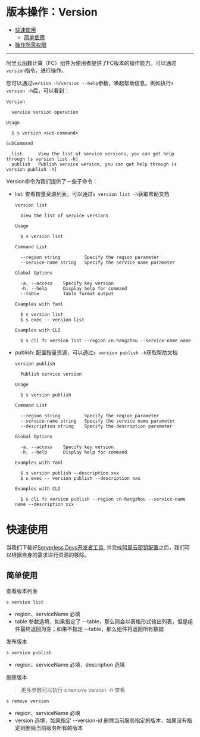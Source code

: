 # 版本操作：Version

- [快速使用](#快速使用)
  - [简单使用](#简单使用)
- [操作所需权限](../Others/authority/command.md#version-指令)



------


阿里云函数计算（FC）组件为使用者提供了FC版本的操作能力。可以通过`version`指令，进行操作。

您可以通过`version -h`/`version --help`参数，唤起帮助信息。例如执行`s version -h`后，可以看到：

```
Version

  service version operation 

Usage

  $ s version <sub-command> 

SubCommand

  list      View the list of service versions, you can get help through [s version list -h] 
  publish   Publish service version, you can get help through [s version publish -h]
```
Version命令为我们提供了一些子命令：
- list: 查看按量资源列表，可以通过`s version list -h`获取帮助文档
    ```
    version list

      View the list of service versions 

    Usage

      $ s version list 

    Command List

      --region string         Specify the region parameter       
      --service-name string   Specify the service name parameter 

    Global Options

      -a, --access    Specify key version        
      -h, --help      Display help for command 
      --table         Table format output      

    Examples with Yaml

      $ s version list         
      $ s exec -- version list 

    Examples with CLI

      $ s cli fc version list --region cn-hangzhou --service-name name 
    ```
- publish: 配置按量资源，可以通过`s version publish -h`获取帮助文档
    ```
    version publish

      Publish service version 

    Usage

      $ s version publish 

    Command List

      --region string         Specify the region parameter       
      --service-name string   Specify the service name parameter 
      --description string    Specify the description parameter  

    Global Options

      -a, --access    Specify key version        
      -h, --help      Display help for command 

    Examples with Yaml

      $ s version publish --description xxx         
      $ s exec -- version publish --description xxx 

    Examples with CLI

      $ s cli fc version publish --region cn-hangzhou --service-name name --description xxx 
    ```
# 快速使用

当我们下载好[Serverless Devs开发者工具](../Getting-started/Install-tutorial.md), 并完成[阿里云密钥配置](../Getting-started/Setting-up-credentials.md)之后，我们可以根据自身的需求进行资源的移除。


## 简单使用

查看版本列表
```
s version list
```

- region、serviceName 必填
- table 参数选填，如果指定了 --table，那么则会以表格形式输出列表，但是组件最终返回为空；如果不指定 --table，那么组件将返回所有数据


发布版本
```
s version publish
```

- region、serviceName 必填，description 选填

删除版本
> 更多参数可以执行 s remove version -h 查看
```
s remove version
```
- region、serviceName 必填
- version 选填，如果指定 --version-id 删除当前服务指定的版本，如果没有指定则删除当前服务所有的版本
